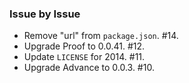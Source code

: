 ### Issue by Issue

 * Remove "url" from `package.json`. #14.
 * Upgrade Proof to 0.0.41. #12.
 * Update `LICENSE` for 2014. #11.
 * Upgrade Advance to 0.0.3. #10.
